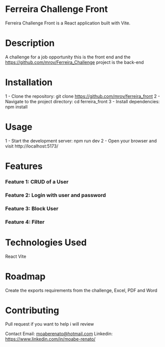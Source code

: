# Ferreira Challenge Front
Ferreira Challenge Front is a React application built with Vite.

# Description
A challenge for a job opportunity this is the front end and the https://github.com/mrov/Ferreira_Challenge project is the back-end

# Installation
1 - Clone the repository: git clone https://github.com/mrov/ferreira_front
2 - Navigate to the project directory: cd ferreira_front
3 - Install dependencies: npm install

# Usage
1 - Start the development server: npm run dev
2 - Open your browser and visit http://localhost:5173/

# Features
### Feature 1: CRUD of a User
### Feature 2: Login with user and password
### Feature 3: Block User
### Feature 4: Filter

# Technologies Used
React
Vite

# Roadmap
Create the exports requirements from the challenge, Excel, PDF and Word

# Contributing
Pull request if you want to help i will review

Contact
Email: moaberenato@hotmail.com
Linkedin: https://www.linkedin.com/in/moabe-renato/
